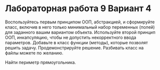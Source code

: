 # Лабораторная работа 9 Вариант 4
Воспользуйтесь первым принципом ООП, абстракцией, и сформируйте класс, включив в него только минимальный набор переменных (полей) для заданного вашим вариантом объекта.
Используйте второй принцип ООП, инкапсуляцию, чтобы не допустить некорректного ввода параметров.
Добавьте в класс функции (методы), которые позволят решить задачу. Продемонстрируйте решение.
Разбивать класс на файлы можете по желанию.

Найти периметр прямоугольника.